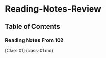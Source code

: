 # Reading-Notes-Review


## Table of Contents


### Reading Notes From 102

[Class 01] (class-01.md)
